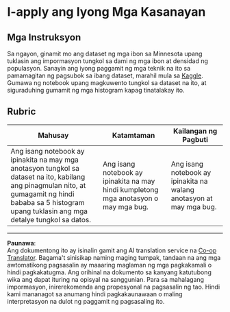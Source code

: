 <!--
CO_OP_TRANSLATOR_METADATA:
{
  "original_hash": "40eeb9b9f94009c537c7811f9f27f037",
  "translation_date": "2025-08-28T02:42:36+00:00",
  "source_file": "3-Data-Visualization/10-visualization-distributions/assignment.md",
  "language_code": "tl"
}
-->
# I-apply ang Iyong Mga Kasanayan

## Mga Instruksyon

Sa ngayon, ginamit mo ang dataset ng mga ibon sa Minnesota upang tuklasin ang impormasyon tungkol sa dami ng mga ibon at densidad ng populasyon. Sanayin ang iyong paggamit ng mga teknik na ito sa pamamagitan ng pagsubok sa ibang dataset, marahil mula sa [Kaggle](https://www.kaggle.com/). Gumawa ng notebook upang magkuwento tungkol sa dataset na ito, at siguraduhing gumamit ng mga histogram kapag tinatalakay ito.

## Rubric

Mahusay | Katamtaman | Kailangan ng Pagbuti
--- | --- | --- |
Ang isang notebook ay ipinakita na may mga anotasyon tungkol sa dataset na ito, kabilang ang pinagmulan nito, at gumagamit ng hindi bababa sa 5 histogram upang tuklasin ang mga detalye tungkol sa datos. | Ang isang notebook ay ipinakita na may hindi kumpletong mga anotasyon o may mga bug. | Ang isang notebook ay ipinakita na walang anotasyon at may mga bug.

---

**Paunawa**:  
Ang dokumentong ito ay isinalin gamit ang AI translation service na [Co-op Translator](https://github.com/Azure/co-op-translator). Bagama't sinisikap naming maging tumpak, tandaan na ang mga awtomatikong pagsasalin ay maaaring maglaman ng mga pagkakamali o hindi pagkakatugma. Ang orihinal na dokumento sa kanyang katutubong wika ang dapat ituring na opisyal na sanggunian. Para sa mahalagang impormasyon, inirerekomenda ang propesyonal na pagsasalin ng tao. Hindi kami mananagot sa anumang hindi pagkakaunawaan o maling interpretasyon na dulot ng paggamit ng pagsasaling ito.